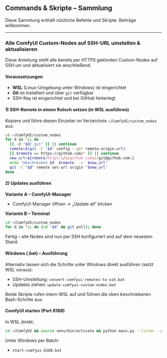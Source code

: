 ## Commands & Skripte – Sammlung

Diese Sammlung enthält nützliche Befehle und Skripte. Beiträge willkommen.

---

### Alle ComfyUI Custom-Nodes auf SSH-URL umstellen & aktualisieren

Diese Anleitung stellt alle bereits per HTTPS geklonten Custom-Nodes auf SSH um und aktualisiert sie anschließend.

#### Voraussetzungen
- **WSL** (Linux-Umgebung unter Windows) ist eingerichtet
- **Git** ist installiert und über `git` verfügbar
- SSH-Key ist eingerichtet und bei GitHub hinterlegt

#### 1) SSH-Remote in einem Rutsch setzen (in WSL ausführen)
Kopiere und führe diesen Einzeiler im Verzeichnis `~/ComfyUI/custom_nodes` aus:

```bash
cd ~/ComfyUI/custom_nodes
for d in */; do
  [[ -d "$d/.git" ]] || continue
  remote=$(git -C "$d" config --get remote.origin.url)
  [[ $remote == https://github.com/* ]] || continue
  new_url=${remote/https:\/\/github.com\//git@github.com:}
  echo "Umschreiben $d  $remote  ->  $new_url"
  git -C "$d" remote set-url origin "$new_url"
done
```

#### 2) Updates ausführen

**Variante A – ComfyUI-Manager**
- ComfyUI-Manager öffnen → „Update all“ klicken

**Variante B – Terminal**

```bash
cd ~/ComfyUI/custom_nodes
for d in */; do (cd "$d" && git pull); done
```

Fertig – alle Nodes sind nun per SSH konfiguriert und auf dem neuesten Stand.


#### Windows (.bat) – Ausführung

Alternativ lassen sich die Schritte unter Windows direkt ausführen (setzt WSL voraus):

- SSH-Umstellung: `convert-comfyui-remotes-to-ssh.bat`
- Updates ziehen: `update-comfyui-custom-nodes.bat`

Beide Skripte rufen intern WSL auf und führen die oben beschriebenen Bash-Schritte aus.

#### ComfyUI starten (Port 8188)

In WSL direkt:

```bash
cd ~/ComfyUI && source venv/bin/activate && python main.py --listen --port 8188
```

Unter Windows per Batch:

- `start-comfyui-8188.bat`


